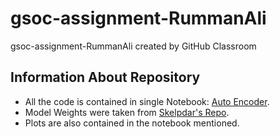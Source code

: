 # gsoc-assignment-RummanAli
gsoc-assignment-RummanAli created by GitHub Classroom
## Information About Repository
- All the code is contained in single Notebook: [Auto Encoder](https://github.com/ATLAS-Autoencoders-GSoC/gsoc-assignment-RummanAli/blob/master/HEPAE_4D.ipynb).
- Model Weights were taken from [Skelpdar's Repo](https://github.com/ATLAS-Autoencoders-GSoC/HEPAutoencoders).
- Plots are also contained in the notebook mentioned.
